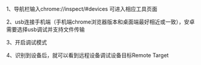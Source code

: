 1、导航栏输入chrome://inspect/#devices 可进入相应工具页面

2、usb连接手机端（手机端chrome浏览器版本和桌面端最好相近或一致），安卓需要选择usb调试并支持文件传输

3、开启调试模式

4、识别到设备后，就可以看到远程设备调试设备目标Remote Target
